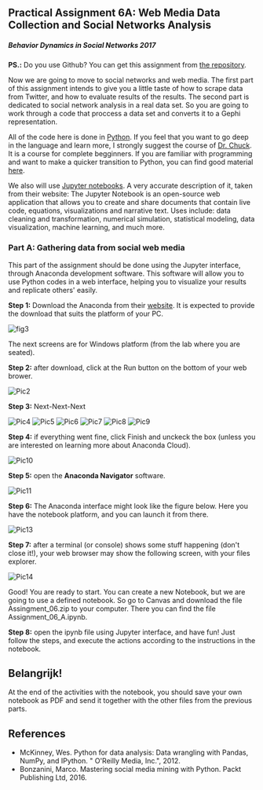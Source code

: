 ## Practical Assignment 6A: Web Media Data Collection and Social Networks Analysis
##### Behavior Dynamics in Social Networks 2017

**PS.:** Do you use Github? You can get this assignment from [the repository](https://github.com/ericinlinux/BDiSN_Assignment_06).

Now we are going to move to social networks and web media. The first part of this assignment intends to give you a little taste of how to scrape data from Twitter, and how to evaluate results of the results. The second part is dedicated to social network analysis in a real data set. So you are going to work through a code that proccess a data set and converts it to a Gephi representation.

All of the code here is done in [Python](https://www.python.org/).  If you feel that you want to go deep in the language and learn more, I strongly suggest the course of [Dr. Chuck](https://www.pythonlearn.com/). It is a course for complete begginners. If you are familiar with programming and want to make a quicker transition to Python, you can find good material [here](https://www.learnpython.org/).

We also will use [Jupyter notebooks](http://jupyter.org/). A very accurate description of it, taken from their website: The Jupyter Notebook is an open-source web application that allows you to create and share documents that contain live code, equations, visualizations and narrative text. Uses include: data cleaning and transformation, numerical simulation, statistical modeling, data visualization, machine learning, and much more.

### Part A: Gathering data from social web media
This part of the assignment should be done using the Jupyter interface, through Anaconda development software. This software will allow you to use Python codes in a web interface, helping you to visualize your results and replicate others' easily.

**Step 1:** Download the Anaconda from their [website](https://www.anaconda.com/download). It is expected to provide the download that suits the platform of your PC.

![fig3](./figs/anaconda/Pic1.png)

The next screens are for Windows platform (from the lab where you are seated).

**Step 2:** after download, click at the Run button on the bottom of your web brower.

![Pic2](./figs/anaconda/Pic2.png)

**Step 3:** Next-Next-Next

![Pic4](./figs/anaconda/Pic4.png)
![Pic5](./figs/anaconda/Pic5.png)
![Pic6](./figs/anaconda/Pic6.png)
![Pic7](./figs/anaconda/Pic7.png)
![Pic8](./figs/anaconda/Pic8.png)
![Pic9](./figs/anaconda/Pic9.png)

**Step 4:** if everything went fine, click Finish and unckeck the box (unless you are interested on learning more about Anaconda Cloud).

![Pic10](./figs/anaconda/Pic10.png)

**Step 5:** open the **Anaconda Navigator** software.

![Pic11](./figs/anaconda/Pic11.png)

**Step 6:** The Anaconda interface might look like the figure below. Here you have the notebook platform, and you can launch it from there.

![Pic13](./figs/anaconda/Pic13.png)

**Step 7:** after a terminal (or console) shows some stuff happening (don't close it!), your web browser may show the following screen, with your files explorer.

![Pic14](./figs/anaconda/Pic14.png)

Good! You are ready to start. You can create a new Notebook, but we are going to use a defined notebook. So go to Canvas and download the file Assingment_06.zip to your computer. There you can find the file Assignment_06_A.ipynb.

**Step 8:** open the ipynb file using Jupyter interface, and have fun! Just follow the steps, and execute the actions according to the instructions in the notebook.

## Belangrijk!

At the end of the activities with the notebook, you should save your own notebook as PDF and send it together with the other files from the previous parts.

## References

* McKinney, Wes. Python for data analysis: Data wrangling with Pandas, NumPy, and IPython. " O'Reilly Media, Inc.", 2012.
* Bonzanini, Marco. Mastering social media mining with Python. Packt Publishing Ltd, 2016.

